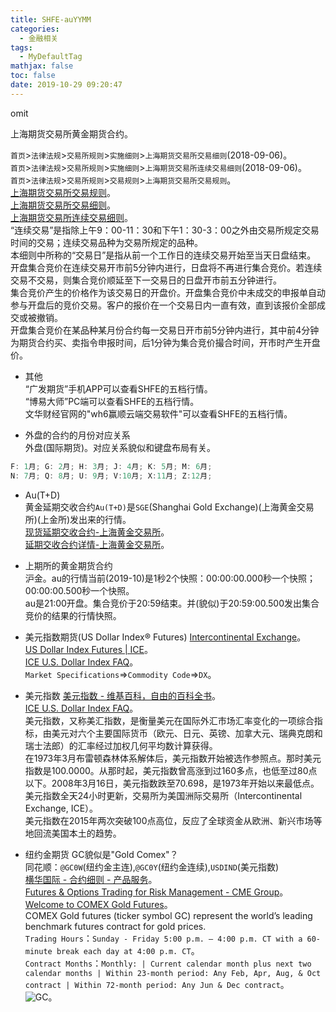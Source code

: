 ```yaml
---
title: SHFE-auYYMM
categories:
  - 金融相关
tags:
  - MyDefaultTag
mathjax: false
toc: false
date: 2019-10-29 09:20:47
---
```

omit
<!--more-->

上海期货交易所黄金期货合约。  

`首页`>`法律法规`>`交易所规则`>`实施细则`>`上海期货交易所交易细则`(2018-09-06)。  
`首页`>`法律法规`>`交易所规则`>`实施细则`>`上海期货交易所连续交易细则`(2018-09-06)。  
`首页`>`法律法规`>`交易所规则`>`交易规则`>`上海期货交易所交易规则`。  
[上海期货交易所交易规则](http://www.shfe.com.cn/regulation/regulation/regulation/)。  
[上海期货交易所交易细则](http://www.shfe.com.cn/regulation/regulation/Implementingrules/911331302.html)。  
[上海期货交易所连续交易细则](http://www.shfe.com.cn/regulation/regulation/Implementingrules/911331303.html)。  
“连续交易”是指除上午9：00-11：30和下午1：30-3：00之外由交易所规定交易时间的交易；连续交易品种为交易所规定的品种。  
本细则中所称的“交易日”是指从前一个工作日的连续交易开始至当天日盘结束。  
开盘集合竞价在连续交易开市前5分钟内进行，日盘将不再进行集合竞价。若连续交易不交易，则集合竞价顺延至下一交易日的日盘开市前五分钟进行。  
集合竞价产生的价格作为该交易日的开盘价。开盘集合竞价中未成交的申报单自动参与开盘后的竞价交易。客户的报价在一个交易日内一直有效，直到该报价全部成交或被撤销。  
开盘集合竞价在某品种某月份合约每一交易日开市前5分钟内进行，其中前4分钟为期货合约买、卖指令申报时间，后1分钟为集合竞价撮合时间，开市时产生开盘价。  

* 其他  
“广发期货”手机APP可以查看SHFE的五档行情。  
“博易大师”PC端可以查看SHFE的五档行情。  
文华财经官网的"wh6赢顺云端交易软件"可以查看SHFE的五档行情。  

* 外盘的合约的月份对应关系  
外盘(国际期货)。对应关系貌似和键盘布局有关。  
```c++
F: 1月; G: 2月; H: 3月; J: 4月; K: 5月; M: 6月;
N: 7月; Q: 8月; U: 9月; V:10月; X:11月; Z:12月;
```

* Au(T+D)  
黄金延期交收合约`Au(T+D)`是`SGE`(Shanghai Gold Exchange)(上海黄金交易所)(上金所)发出来的行情。  
[现货延期交收合约-上海黄金交易所](https://www.sge.com.cn/cpfw/yqjy)。  
[延期交收合约详情-上海黄金交易所](https://www.sge.com.cn/cpfw/yqjyxq?pro_id=793740150630875136&parent_cplx=0&cplx=9)。  

* 上期所的黄金期货合约  
沪金。au的行情当前(2019-10)是1秒2个快照：00:00:00.000秒一个快照；00:00:00.500秒一个快照。  
au是21:00开盘。集合竞价于20:59结束。并(貌似)于20:59:00.500发出集合竞价的结果的行情快照。  

* 美元指数期货(US Dollar Index® Futures)
[Intercontinental Exchange](https://www.intercontinentalexchange.com/)。  
[US Dollar Index Futures | ICE](https://www.theice.com/products/194/US-Dollar-Index-Futures)。  
[ICE U.S. Dollar Index FAQ](https://www.theice.com/publicdocs/futures_us/ICE_Dollar_Index_FAQ.pdf)。  
`Market Specifications`=>`Commodity Code`=>`DX`。  

* 美元指数
[美元指数 - 维基百科，自由的百科全书](https://zh.wikipedia.org/zh-hans/美元指数)。  
[ICE U.S. Dollar Index FAQ](https://www.theice.com/publicdocs/futures_us/ICE_Dollar_Index_FAQ.pdf)。  
美元指数，又称美汇指数，是衡量美元在国际外汇市场汇率变化的一项综合指标，由美元对六个主要国际货币（欧元、日元、英镑、加拿大元、瑞典克朗和瑞士法郎）的汇率经过加权几何平均数计算获得。  
在1973年3月布雷顿森林体系解体后，美元指数开始被选作参照点。那时美元指数是100.0000。从那时起，美元指数曾高涨到过160多点，也低至过80点以下。2008年3月16日，美元指数跌至70.698，是1973年开始以来最低点。美元指数全天24小时更新，交易所为美国洲际交易所（Intercontinental Exchange, ICE）。  
美元指数在2015年两次突破100点高位，反应了全球资金从欧洲、新兴市场等地回流美国本土的趋势。  

* 纽约金期货
GC貌似是"Gold Comex"？  
同花顺：`@GC0W`(纽约金主连),`@GC0Y`(纽约金连续),`USDIND`(美元指数)  
[横华国际 - 合约细则 - 产品服务](https://www.henghua.hk/subpage/productservice/futuresbusiness/contract-details.html)。  
[Futures & Options Trading for Risk Management - CME Group](https://www.cmegroup.com/)。  
[Welcome to COMEX Gold Futures](https://www.cmegroup.com/trading/why-futures/welcome-to-comex-gold-futures.html)。  
COMEX Gold futures (ticker symbol GC) represent the world’s leading benchmark futures contract for gold prices.  
`Trading Hours`：`Sunday - Friday 5:00 p.m. – 4:00 p.m. CT with a 60-minute break each day at 4:00 p.m. CT`。  
`Contract Months`：`Monthly: | Current calendar month plus next two calendar months | Within 23-month period: Any Feb, Apr, Aug, & Oct contract | Within 72-month period: Any Jun & Dec contract`。  
![GC](GC.png)。  
